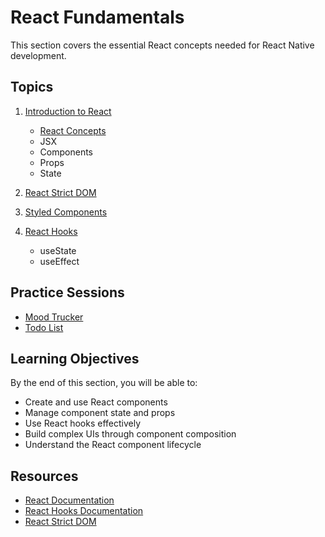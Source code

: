 # React Fundamentals

This section covers the essential React concepts needed for React Native development.

## Topics

1. [Introduction to React](./01-Introduction-to-React.md)
   - [React Concepts](./02-React-Concepts.md)
   - JSX
   - Components
   - Props
   - State

3. [React Strict DOM](./03.React_Strict_DOM.md)

4. [Styled Components](./04-Styled-Components.md)

5. [React Hooks](./05-React-Hooks.md)
   - useState
   - useEffect

## Practice Sessions

- [Mood Trucker](./practice-session//01_Mood_tracker.md)
- [Todo List](./practice-session/03_Todo_list.md)

## Learning Objectives

By the end of this section, you will be able to:
- Create and use React components
- Manage component state and props
- Use React hooks effectively
- Build complex UIs through component composition
- Understand the React component lifecycle

## Resources

- [React Documentation](https://reactjs.org/docs/getting-started.html)
- [React Hooks Documentation](https://reactjs.org/docs/hooks-intro.html)
- [React Strict DOM](https://facebook.github.io/react-strict-dom/)